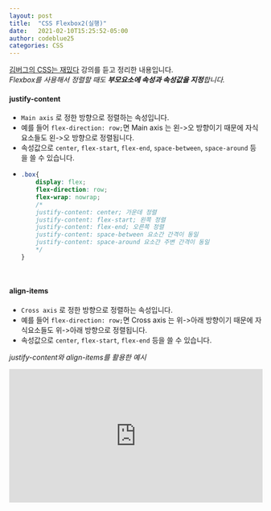 ```yaml
---
layout: post
title:  "CSS Flexbox2(실행)"
date:   2021-02-10T15:25:52-05:00
author: codeblue25
categories: CSS
---
```


[김버그의 CSS는 재밌다](https://edu.goorm.io/lecture/17829/%EA%B9%80%EB%B2%84%EA%B7%B8%EC%9D%98-css%EB%8A%94-%EC%9E%AC%EB%B0%8C%EB%8B%A4-%EA%B8%B0%EC%B4%88%EB%B6%80%ED%84%B0-%EC%8B%A4%EB%AC%B4-%EB%A0%88%EB%B2%A8%EA%B9%8C%EC%A7%80) 강의를 듣고 정리한 내용입니다.
<br />
*Flexbox를 사용해서 정렬할 때도 **부모요소에 속성과 속성값을 지정**합니다.*<br />

<h4>justify-content</h4>

* `Main axis` 로 정한 방향으로 정렬하는 속성입니다.
* 예를 들어 `flex-direction: row;`면 Main axis 는 왼->오 방향이기 때문에 자식요소들도 왼->오 방향으로 정렬됩니다.
* 속성값으로 `center`, `flex-start`, `flex-end`, `space-between`, `space-around` 등을 쓸 수 있습니다.
* ```css
  .box{
      display: flex;
      flex-direction: row;
      flex-wrap: nowrap;
      /*
      justify-content: center; 가운데 정렬
      justify-content: flex-start; 왼쪽 정렬
      justify-content: flex-end; 오른쪽 정렬
      justify-content: space-between 요소간 간격이 동일
      justify-content: space-around 요소간 주변 간격이 동일
      */
  }
  ```
    <br />

<h4>align-items</h4>

* `Cross axis` 로 정한 방향으로 정렬하는 속성입니다.
* 예를 들어 `flex-direction: row;`면 Cross axis 는 위->아래 방향이기 때문에 자식요소들도 위->아래 방향으로 정렬됩니다.
* 속성값으로 `center`, `flex-start`, `flex-end` 등을 쓸 수 있습니다.
  <br />

*justify-content와 align-items를 활용한 예시*
<iframe height="265" style="width: 100%;" scrolling="no" title="flexbox2.1" src="https://codepen.io/codeblue25/embed/GRNjdzJ?height=265&theme-id=dark&default-tab=css,result" frameborder="no" loading="lazy" allowtransparency="true" allowfullscreen="true">
  See the Pen <a href='https://codepen.io/codeblue25/pen/GRNjdzJ'>flexbox2.1</a> by CHOI SUN YOUNG
  (<a href='https://codepen.io/codeblue25'>@codeblue25</a>) on <a href='https://codepen.io'>CodePen</a>.
<br />

<h4>align-content</h4>

* `Cross axis` 로 정한 방향으로 정렬하는 속성입니다.
* Flexbox 준비 step 중 `flex-wrap: wrap;` 인데 **부모요소 크기 < 자식요소 크기** 일때, `align-items`와의 차이점이 나타납니다.

<!-- <iframe height="265" style="width: 100%;" scrolling="no" title="Flexbox2.2" src="https://codepen.io/codeblue25/embed/KKNgROy?height=265&theme-id=dark&default-tab=css,result" frameborder="no" loading="lazy" allowtransparency="true" allowfullscreen="true">
  See the Pen <a href='https://codepen.io/codeblue25/pen/KKNgROy'>Flexbox2.2</a> by CHOI SUN YOUNG
  (<a href='https://codepen.io/codeblue25'>@codeblue25</a>) on <a href='https://codepen.io'>CodePen</a>. -->

* 만약 의도한 것이 위와 같은 모양이 아니라, **부모요소 전체를 가로지르는 Cross axis를 기준으로** Flex 정렬을 하고 싶을 때 `align-content`를 사용합니다.

<!-- <iframe height="265" style="width: 100%;" scrolling="no" title="Flexbox2.3" src="https://codepen.io/codeblue25/embed/PobGaGW?height=265&theme-id=dark&default-tab=css,result" frameborder="no" loading="lazy" allowtransparency="true" allowfullscreen="true">
  See the Pen <a href='https://codepen.io/codeblue25/pen/PobGaGW'>Flexbox2.3</a> by CHOI SUN YOUNG
  (<a href='https://codepen.io/codeblue25'>@codeblue25</a>) on <a href='https://codepen.io'>CodePen</a>. -->
  <br />

*부모요소가 아니라 **자식요소에 속성과 속성값을 지정**한 정렬도 있습니다.*<br />

<h4>flex-grow</h4>

* 속성값으로 0보다 큰 아무 숫자나 있으면, 자식요소가 부모요소의 여백을 꽉 채우는 만큼 늘어납니다.
* 여백을 채울 때, 자식요소 마다 비율을 달리할 수도 있습니다.
  * ⚠이 때 각 비율은 **컨텐츠 크기만큼의 영역을 제외한 부분의 여백**의 비 입니다.⚠


<h4>flex-shrink</h4>

* `flex-grow`와 쌍을 이루는 속성이며, 특수한 경우가 아니라면 속성값도 동일하게 합니다.
* 속성값으로 0보다 큰 아무 숫자나 있으면, 자식요소가 부모요소와 함께 줄어듭니다.
* 따라서 `flex-shrink: 0;`이면 설정한 크기를 고정시킬 수 있습니다.


<h4>flex-basis</h4>

* 컨텐츠 크기만큼의 영역을 어떻게 인식할 것인지를 정하는 속성입니다.
* default 속성값은 `auto`입니다.
* 따라서 `flex-basis: 0;`이면 컨텐츠 크기만큼의 영역을 0으로 인식하여 **자식요소들이 동일한 비율**로 자리하게 됩니다.


<h4>flex</h4>

* 위에서 설명한 `flex-grow`, `flex-shrink`, `flex-basis`를 **축약형**으로 쓸 때 사용하는 속성입니다.
* 가장 많이 쓰는 속성값인 `flex: 1;`은 

   `flex-grow: 1;`, `flex-shrink: 1;`, `flex-basis: 0%`를 축약한 것입니다.